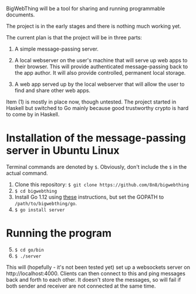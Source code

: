 BigWebThing will be a tool for sharing and running programmable documents.

The project is in the early stages and there is nothing much working yet.

The current plan is that the project will be in three parts:

1. A simple message-passing server.

2. A local webserver on the user's machine that will serve up web apps to their browser. This will provide authenticated message-passing back to the app author. It will also provide controlled, permanent local storage.

3. A web app served up by the local webserver that will allow the user to find and share other web apps.

Item (1) is mostly in place now, though untested. The project started in Haskell but switched to Go mainly because good trustworthy crypto is hard to come by in Haskell. 

# Installation of the message-passing server in Ubuntu Linux

Terminal commands are denoted by ```$```. Obviously, don't include the ```$``` in the actual command.

1. Clone this repository: ```$ git clone https://github.com/8n8/bigwebthing```
2. ```$ cd bigwebthing```
3. Install Go 1.12 using [these](https://golang.org/doc/install#install) instructions, but set the GOPATH to ```/path/to/bigwebthing/go```.
4. ```$ go install server```

# Running the program

5. ```$ cd go/bin```
6. ```$ ./server```

This will (hopefully - it's not been tested yet) set up a websockets server on http://localhost:4000. Clients can then connect to this and ping messages back and forth to each other. It doesn't store the messages, so will fail if both sender and receiver are not connected at the same time.
